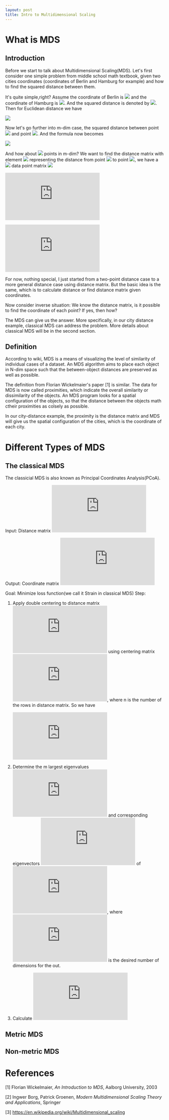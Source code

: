 ```yaml
---
layout: post
title: Intro to Multidimensional Scaling
---
```

# What is MDS
## Introduction
Before we start to talk about Multidimensional Scaling(MDS). Let's first consider one simple problem from middle school math textbook, 
given two cities coordinates (coordinates of Berlin and Hamburg for example) and how to find the squared distance between them.

It's quite simple,right? Assume the coordinate of Berlin is <img src="http://latex.codecogs.com/svg.latex?(x_{11},x_{12})" border="0"/> 
and the coordinate of Hamburg is  <img src="http://latex.codecogs.com/svg.latex?(x_{21},x_{22})" border="0"/>.
And the squared distance is denoted by  <img src="http://latex.codecogs.com/svg.latex?d^2" border="0"/>. Then for Euclidean distance we have

<img src="http://latex.codecogs.com/svg.latex?d^2=(x_{11}-x_{21})^2+(x_{12}-x_{22})^2" border="0"/>

Now let's go further into m-dim case, the squared distance between point <img src="http://latex.codecogs.com/svg.latex?i" border="0"/> and point <img src="http://latex.codecogs.com/svg.latex?j" border="0"/>.
And the formula now becomes

<img src="http://latex.codecogs.com/svg.latex?d_{ij}^2=\sum_{a=1}^{m}(x_{ia}-x_{ja})^2" border="0"/>

And how about <img src="http://latex.codecogs.com/svg.latex?n" border="0"/> points in m-dim? We want to find the distance matrix with element <img src="http://latex.codecogs.com/svg.latex?x_{i,j}" border="0"/>
representing the distance from point <img src="http://latex.codecogs.com/svg.latex?i" border="0"/> to 
point <img src="http://latex.codecogs.com/svg.latex?j" border="0"/>, 
we have a <img src="http://latex.codecogs.com/svg.latex?n*m" border="0"/> data point matrix <img src="http://latex.codecogs.com/svg.latex?X" border="0"/>

![equation](http://latex.codecogs.com/svg.latex?X%20%3D%20%5Cbegin%7Bbmatrix%7D%20x_%7B11%7D%20%26%20x_%7B12%7D%20%26%20x_%7B13%7D%20%26%20...%20%26%20x_%7B1m%7D%5C%5C%20x_%7B21%7D%20%26%20x_%7B22%7D%20%26%20x_%7B23%7D%20%26%20...%20%26%20x_%7B2m%7D%5C%5C%20...%20%26%20...%20%26%20...%20%26%20...%20%26%20...%20%5C%5C%20x_%7Bn1%7D%20%26%20x_%7Bn2%7D%20%26%20x_%7Bn3%7D%20%26%20...%20%26%20x_%7Bnm%7D%20%5Cend%7Bbmatrix%7D)

![equation](http://latex.codecogs.com/svg.latex?%24%24%20%5Cbegin%7Balign*%7D%20D%5E2%28X%29%20%26%3D%20%5Cbegin%7Bbmatrix%7D%200%20%26%20d%5E2_%7B12%7D%20%26%20d%5E2_%7B13%7D%20%26%20...%20%26%20d%5E2_%7B1n%7D%5C%5C%20d%5E2_%7B21%7D%20%26%200%20%26%20d%5E2_%7B32%7D%20%26%20...%20%26%20d%5E2_%7B2n%7D%5C%5C%20d%5E2_%7B31%7D%20%26%20d%5E2_%7B32%7D%20%26%200%20%26%20...%20%26%20d%5E2_%7B3n%7D%5C%5C%20...%20%26%20...%20%26%20...%20%26%20...%20%26%20...%20%5C%5C%20d%5E2_%7Bn1%7D%20%26%20d%5E2_%7Bn2%7D%20%26%20...%20%26%20...%20%26%200%20%5Cend%7Bbmatrix%7D%5C%5C%20%26%3D%20%5Csum_%7Ba%3D1%7D%5E%7Bm%7D%5Cbegin%7Bbmatrix%7D%20x_%7B1a%7D%5E2%20%26%20x_%7B1a%7D%5E2%20%26%20x_%7B1a%7D%5E2%20%26%20...%20%26%20x_%7B1a%7D%5E2%5C%5C%20x_%7B2a%7D%5E2%20%26%20x_%7B2a%7D%5E2%20%26%20x_%7B2a%7D%5E2%20%26%20...%20%26%20x_%7B2a%7D%5E2%5C%5C%20x_%7B3a%7D%5E2%20%26%20x_%7B3a%7D%5E2%20%26%20x_%7B3a%7D%5E2%20%26%20...%20%26%20x_%7B3a%7D%5E2%5C%5C%20...%20%26%20...%20%26%20...%20%26%20...%20%26%20...%20%5C%5C%20x_%7Bna%7D%5E2%20%26%20x_%7Bna%7D%5E2%20%26%20x_%7Bna%7D%5E2%20%26%20x_%7Bna%7D%5E2%20%26%20x_%7Bna%7D%5E2%20%5Cend%7Bbmatrix%7D%20&plus;%20%5Csum_%7Ba%3D1%7D%5E%7Bm%7D%5Cbegin%7Bbmatrix%7D%20x_%7B1a%7D%5E2%20%26%20x_%7B2a%7D%5E2%20%26%20x_%7B3a%7D%5E2%20%26%20...%20%26%20x_%7Bna%7D%5E2%5C%5C%20x_%7B1a%7D%5E2%20%26%20x_%7B2a%7D%5E2%20%26%20x_%7B3a%7D%5E2%20%26%20...%20%26%20x_%7Bna%7D%5E2%5C%5C%20x_%7B1a%7D%5E2%20%26%20x_%7B2a%7D%5E2%20%26%20x_%7B3a%7D%5E2%20%26%20...%20%26%20x_%7Bna%7D%5E2%5C%5C%20...%20%26%20...%20%26%20...%20%26%20...%20%26%20...%20%5C%5C%20x_%7B1a%7D%5E2%20%26%20x_%7B2a%7D%5E2%20%26%20x_%7B3a%7D%5E2%20%26%20...%20%26%20x_%7Bna%7D%5E2%20%5Cend%7Bbmatrix%7D%20-%202XX%5ET%20%5Cend%7Balign*%7D%20%24%24)

For now, nothing special, I just started from a two-point distance case to a more general distance case using distance matrix.
But the basic idea is the same, which is to calculate distance or find distance matrix given coordinates.

Now consider inverse situation: We know the distance matrix, is it possible to find the coordinate of each point? If yes, then how?

The MDS can give us the answer. More specifically, in our city distance example, classical MDS can address the problem. 
More details about classical MDS will be in the second section.

## Definition
According to wiki, MDS is a means of visualizing the level of similarity of individual cases of a dataset.
An MDS algorithm aims to place each object in N-dim space such that the between-object distances are preserved as well as possible.

The definition from Florian Wickelmaier's paper [1] is similar. The data for MDS is now called proximities,
which indicate the overall similarity or dissimilarity of the objects. An MDS program looks for a spatial configuration of the objects, 
so that the distance between the objects math ctheir proximities as colsely as possible.

In our city-distance example, the proximity is the distance matrix and MDS will give us the spatial configuration of the cities,
which is the coordinate of each city. 

# Different Types of MDS
## The classical MDS
The classicial MDS is also known as Principal Coordinates Analysis(PCoA).

Input: Distance matrix ![equation](http://latex.codecogs.com/svg.latex?D%5E2%20%3D%20%5B%20d_%7Bij%7D%5E2%5D)

Output: Coordinate matrix ![equation](http://latex.codecogs.com/svg.latex?X)

Goal: Minimize loss function(we call it Strain in classical MDS)
Step:

1. Apply double centering to distance matrix ![equation](http://latex.codecogs.com/svg.latex?D%5E2%20%3D%20%5B%20d_%7Bij%7D%5E2%5D) using centering matrix ![equation](http://latex.codecogs.com/svg.latex?J%20%3D%20I%20-%20%5Cfrac%7B1%7D%7Bn%7D%5Cbold%7B1%7D%5Cbold%7B1%7D%5ET), where n is the number of the rows in distance matrix.
   So we have 
   
   ![equation](http://latex.codecogs.com/svg.latex?B%20%3D%20-%5Cfrac%7B1%7D%7B2%7DJD%5E2J)

2. Determine the m largest eigenvalues ![equation](http://latex.codecogs.com/svg.latex?%5Clambda_1%2C%20%5Clambda_2%2C%20%5Clambda_3%2C%20...%20%2C%20%5Clambda_m) and corresponding eigenvectors ![equations](http://latex.codecogs.com/svg.latex?e_1%2C%20e_2%2C%20...%20%2C%20e_m) of ![equation](http://latex.codecogs.com/svg.latex?B),
where ![equation](http://latex.codecogs.com/svg.latex?m) is the desired number of dimensions for the out.

3. Calculate ![equation](http://latex.codecogs.com/svg.latex?X%20%3D%20E_m%5CLambda_m%5E%7B%5Cfrac%7B1%7D%7B2%7D%7D)

## Metric MDS

## Non-metric MDS

# References
[1] Florian Wickelmaier, *An Introduction to MDS*, Aalborg University, 2003

[2] Ingwer Borg, Patrick Groenen, *Modern Multidimensional Scaling Theory and Applications*, Springer

[3] https://en.wikipedia.org/wiki/Multidimensional_scaling
